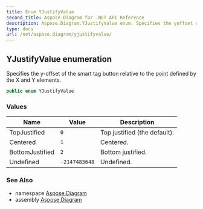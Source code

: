 ```yaml
---
title: Enum YJustifyValue
second_title: Aspose.Diagram for .NET API Reference
description: Aspose.Diagram.YJustifyValue enum. Specifies the yoffset of the smart tag button relative to the point defined by the X and Y elements
type: docs
url: /net/aspose.diagram/yjustifyvalue/
---
```

## YJustifyValue enumeration

Specifies the y-offset of the smart tag button relative to the point defined by the X and Y elements.

```csharp
public enum YJustifyValue
```

### Values

| Name | Value | Description |
| --- | --- | --- |
| TopJustified | `0` | Top justified (the default). |
| Centered | `1` | Centered. |
| BottomJustified | `2` | Bottom justified. |
| Undefined | `-2147483648` | Undefined. |

### See Also

* namespace [Aspose.Diagram](../../aspose.diagram/)
* assembly [Aspose.Diagram](../../)


